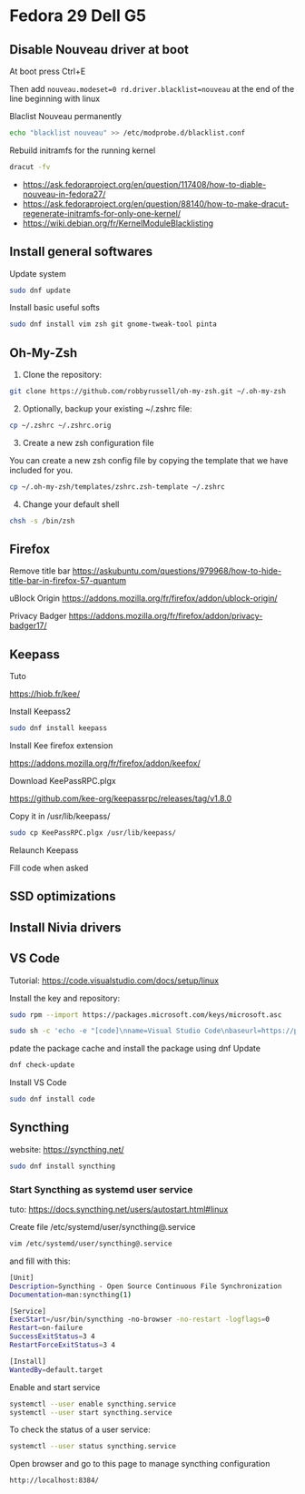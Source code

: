 # Fedora 29 Dell G5

## Disable Nouveau driver at boot

At boot press Ctrl+E 

Then add ```nouveau.modeset=0 rd.driver.blacklist=nouveau``` at the end of the line beginning with linux

Blaclist Nouveau permanently

```bash
echo "blacklist nouveau" >> /etc/modprobe.d/blacklist.conf
```

Rebuild  initramfs for the running kernel
```bash
dracut -fv
````

* https://ask.fedoraproject.org/en/question/117408/how-to-diable-nouveau-in-fedora27/
* https://ask.fedoraproject.org/en/question/88140/how-to-make-dracut-regenerate-initramfs-for-only-one-kernel/
* https://wiki.debian.org/fr/KernelModuleBlacklisting

## Install general softwares

Update system

```bash
sudo dnf update
```
Install basic useful softs

```bash
sudo dnf install vim zsh git gnome-tweak-tool pinta
 ```

## Oh-My-Zsh

1. Clone the repository:

```bash
git clone https://github.com/robbyrussell/oh-my-zsh.git ~/.oh-my-zsh
```

2. Optionally, backup your existing ~/.zshrc file:

```bash
cp ~/.zshrc ~/.zshrc.orig
```

3. Create a new zsh configuration file

You can create a new zsh config file by copying the template that we have included for you.
```bash
cp ~/.oh-my-zsh/templates/zshrc.zsh-template ~/.zshrc
```
4. Change your default shell

```bash
chsh -s /bin/zsh
```
## Firefox

Remove title bar
https://askubuntu.com/questions/979968/how-to-hide-title-bar-in-firefox-57-quantum

uBlock Origin
https://addons.mozilla.org/fr/firefox/addon/ublock-origin/

Privacy Badger
https://addons.mozilla.org/fr/firefox/addon/privacy-badger17/


## Keepass

Tuto

https://hiob.fr/kee/

Install Keepass2
```bash
sudo dnf install keepass
```

Install Kee firefox extension 

https://addons.mozilla.org/fr/firefox/addon/keefox/

Download KeePassRPC.plgx

https://github.com/kee-org/keepassrpc/releases/tag/v1.8.0

Copy it in /usr/lib/keepass/

```bash
sudo cp KeePassRPC.plgx /usr/lib/keepass/
```

Relaunch Keepass

Fill code when asked



## SSD optimizations

## Install Nivia drivers

## VS Code


Tutorial: 
https://code.visualstudio.com/docs/setup/linux



Install the key and repository:
```bash
sudo rpm --import https://packages.microsoft.com/keys/microsoft.asc
```

```bash
sudo sh -c 'echo -e "[code]\nname=Visual Studio Code\nbaseurl=https://packages.microsoft.com/yumrepos/vscode\nenabled=1\ngpgcheck=1\ngpgkey=https://packages.microsoft.com/keys/microsoft.asc" > /etc/yum.repos.d/vscode.repo'
```
pdate the package cache and install the package using dnf
Update 
```bash
dnf check-update
```
Install VS Code
```bash
sudo dnf install code
```


## Syncthing

website: https://syncthing.net/
```bash
sudo dnf install syncthing
```
### Start Syncthing as systemd user service

tuto: https://docs.syncthing.net/users/autostart.html#linux

Create file /etc/systemd/user/syncthing@.service

```bash
vim /etc/systemd/user/syncthing@.service
```

and fill with this:

```bash
[Unit]
Description=Syncthing - Open Source Continuous File Synchronization
Documentation=man:syncthing(1)

[Service]
ExecStart=/usr/bin/syncthing -no-browser -no-restart -logflags=0
Restart=on-failure
SuccessExitStatus=3 4
RestartForceExitStatus=3 4

[Install]
WantedBy=default.target
```

Enable and start service

```bash
systemctl --user enable syncthing.service
systemctl --user start syncthing.service
```



To check the status of a user service:

```bash
systemctl --user status syncthing.service
```

Open browser and go to this page to manage syncthing configuration

```
http://localhost:8384/
```